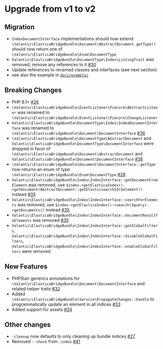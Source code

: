 # Upgrade from v1 to v2


## Migration

- `IndexDocumentInterface` implementations should now extend `\Valantic\ElasticaBridgeBundle\Document\AbstractDocument`. `getType()` should now return one of `\Valantic\ElasticaBridgeBundle\Enum\DocumentType`
- `Valantic\ElasticaBridgeBundle\DocumentType\Index\ListingTrait` was removed, remove any references to it [#30](https://github.com/valantic/pimcore-elastica-bridge/issues/30)
- Update references to renamed classes and interfaces (see next section)
- see also the example in [`docs/example/`](./docs/example/)

## Breaking Changes

- PHP 8.1+ [#26](https://github.com/valantic/pimcore-elastica-bridge/issues/26)
- `\Valantic\ElasticaBridgeBundle\EventListener\Pimcore\AbstractListener` was renamed to `\Valantic\ElasticaBridgeBundle\EventListener\Pimcore\ChangeListener`
- `Valantic\ElasticaBridgeBundle\DocumentType\Index\IndexDocumentInterface` was renamed to `\Valantic\ElasticaBridgeBundle\Document\DocumentInterface` [#36](https://github.com/valantic/pimcore-elastica-bridge/issues/36)
- `\Valantic\ElasticaBridgeBundle\DocumentType\AbstractDocument` and `Valantic\ElasticaBridgeBundle\DocumentType\DocumentInterface` were dropped in favor of `\Valantic\ElasticaBridgeBundle\Document\AbstractDocument` and `Valantic\ElasticaBridgeBundle\Document\DocumentInterface` [#36](https://github.com/valantic/pimcore-elastica-bridge/issues/36)
- `\Valantic\ElasticaBridgeBundle\Document\DocumentInterface::getType` now returns an enum of type `\Valantic\ElasticaBridgeBundle\Enum\DocumentType` [#28](https://github.com/valantic/pimcore-elastica-bridge/issues/28)
- `Valantic\ElasticaBridgeBundle\Index\IndexInterface::getDocumentFromElement` was removed, use `$index->getElasticaIndex()->getDocument(AbstractDocument::getElasticsearchId($element))` instead [#35](https://github.com/valantic/pimcore-elastica-bridge/issues/35)
- `Valantic\ElasticaBridgeBundle\Index\IndexInterface::searchForElements` was removed, use `$index->getElasticaIndex()->search($query)->getDocuments()` instead [#35](https://github.com/valantic/pimcore-elastica-bridge/issues/35)
- `Valantic\ElasticaBridgeBundle\Index\IndexInterface::documentResultToElements` was removed [#35](https://github.com/valantic/pimcore-elastica-bridge/issues/35)
- `Valantic\ElasticaBridgeBundle\Index\IndexInterface::getGlobalFilters`, `Valantic\ElasticaBridgeBundle\Index\IndexInterface::disableGlobalFilters`, `Valantic\ElasticaBridgeBundle\Index\IndexInterface::enableGlobalFilters` were removed

## New Features

- PHPStan generics annotations for `\Valantic\ElasticaBridgeBundle\Document\DocumentInterface` and related helper traits [#32](https://github.com/valantic/pimcore-elastica-bridge/issues/32)
- Added `\Valantic\ElasticaBridgeBundle\Service\PropagateChanges::handle` to programmatically update an element in all indices [#33](https://github.com/valantic/pimcore-elastica-bridge/issues/33)
- Added support for assets [#34](https://github.com/valantic/pimcore-elastica-bridge/issues/34)

## Other changes

- `:cleanup` now defaults to only cleaning up bundle indices [#27](https://github.com/valantic/pimcore-elastica-bridge/issues/27)
- Removed `--check` from `:index` [#41](https://github.com/valantic/pimcore-elastica-bridge/issues/41)

